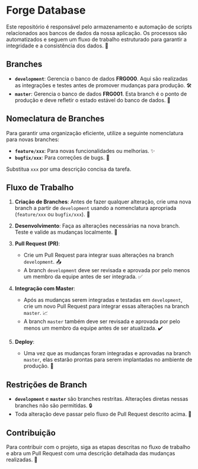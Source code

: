 # Forge Database

Este repositório é responsável pelo armazenamento e automação de scripts relacionados aos bancos de dados da nossa aplicação. Os processos são automatizados e seguem um fluxo de trabalho estruturado para garantir a integridade e a consistência dos dados. 🚀

## Branches

- **`development`**: Gerencia o banco de dados **FRG000**. Aqui são realizadas as integrações e testes antes de promover mudanças para produção. 🛠️
- **`master`**: Gerencia o banco de dados **FRG001**. Esta branch é o ponto de produção e deve refletir o estado estável do banco de dados. 🌟

## Nomeclatura de Branches

Para garantir uma organização eficiente, utilize a seguinte nomenclatura para novas branches:

- **`feature/xxx`**: Para novas funcionalidades ou melhorias. ✨
- **`bugfix/xxx`**: Para correções de bugs. 🐛

Substitua `xxx` por uma descrição concisa da tarefa.

## Fluxo de Trabalho

1. **Criação de Branches**: Antes de fazer qualquer alteração, crie uma nova branch a partir de `development` usando a nomenclatura apropriada (`feature/xxx` ou `bugfix/xxx`). 🌱

2. **Desenvolvimento**: Faça as alterações necessárias na nova branch. Teste e valide as mudanças localmente. 🧪

3. **Pull Request (PR)**:
   - Crie um Pull Request para integrar suas alterações na branch `development`. 📤
   - A branch `development` deve ser revisada e aprovada por pelo menos um membro da equipe antes de ser integrada. ✅
   
4. **Integração com Master**:
   - Após as mudanças serem integradas e testadas em `development`, crie um novo Pull Request para integrar essas alterações na branch `master`. 📈
   - A branch `master` também deve ser revisada e aprovada por pelo menos um membro da equipe antes de ser atualizada. ✔️

5. **Deploy**:
   - Uma vez que as mudanças foram integradas e aprovadas na branch `master`, elas estarão prontas para serem implantadas no ambiente de produção. 🚀

## Restrições de Branch

- **`development`** e **`master`** são branches restritas. Alterações diretas nessas branches não são permitidas. 🔒
- Toda alteração deve passar pelo fluxo de Pull Request descrito acima. 🔄

## Contribuição

Para contribuir com o projeto, siga as etapas descritas no fluxo de trabalho e abra um Pull Request com uma descrição detalhada das mudanças realizadas. 🤝
